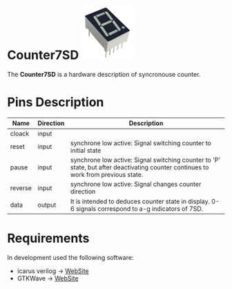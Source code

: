 
# Counter7SD ![](./etc/SSD.png)


The __Counter7SD__ is a hardware description of syncronouse counter.

# Pins Description
| Name | Direction |Description|
|---|---|---|
| cloack | input | |
|reset   | input  | synchrone low active: Signal switching counter to initial state |
|pause | input | synchrone low active: Signal switching counter to 'P' state, but after deactivating counter continues to work from previous state. |
|reverse| input|synchrone low active: Signal changes counter direction |
|data| output | It is intended to deduces counter state in display. 0-6 signals correspond to a-g indicators of 7SD.|

# Requirements
In development used the following software:
* icarus verilog -> [WebSite](http://iverilog.icarus.com/)
* GTKWave -> [WebSite](http://gtkwave.sourceforge.net/)
